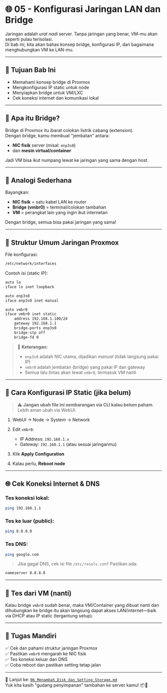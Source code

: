 # 🌐 05 - Konfigurasi Jaringan LAN dan Bridge

Jaringan adalah *urat nadi* server. Tanpa jaringan yang benar, VM-mu akan seperti pulau terisolasi.  
Di bab ini, kita akan bahas konsep bridge, konfigurasi IP, dan bagaimana menghubungkan VM ke LAN-mu.

---

## 🎯 Tujuan Bab Ini

- Memahami konsep bridge di Proxmox
- Mengkonfigurasi IP static untuk node
- Menyiapkan bridge untuk VM/LXC
- Cek koneksi internet dan komunikasi lokal

---

## 🌉 Apa itu Bridge?

Bridge di Proxmox itu ibarat colokan listrik cabang (extension).  
Dengan bridge, kamu membuat "jembatan" antara:

- **NIC fisik** server (misal: `enp3s0`)
- dan **mesin virtual/container**

Jadi VM bisa ikut numpang lewat ke jaringan yang sama dengan host.

---

## 🧠 Analogi Sederhana

Bayangkan:
- **NIC fisik** = satu kabel LAN ke router
- **Bridge (vmbr0)** = terminal/colokan tambahan
- **VM** = perangkat lain yang ingin ikut internetan

Dengan bridge, semua bisa pakai jaringan yang sama!

---

## 🧱 Struktur Umum Jaringan Proxmox

File konfigurasi:  
```bash
/etc/network/interfaces
````

Contoh isi (static IP):

```bash
auto lo
iface lo inet loopback

auto enp3s0
iface enp3s0 inet manual

auto vmbr0
iface vmbr0 inet static
    address 192.168.1.100/24
    gateway 192.168.1.1
    bridge-ports enp3s0
    bridge-stp off
    bridge-fd 0
```

> 📝 **Keterangan:**
>
> * `enp3s0` adalah NIC utama, dijadikan *manual* (tidak langsung pakai IP)
> * `vmbr0` adalah jembatan (bridge) yang pakai IP dan gateway
> * Semua lalu lintas akan lewat `vmbr0`, termasuk VM nanti

---

## 🔧 Cara Konfigurasi IP Static (jika belum)

> ⚠️ **Jangan ubah file ini sembarangan via CLI kalau belum paham**.
> Lebih aman ubah via WebUI:

1. WebUI → Node → System → Network
2. Edit `vmbr0`:

   * IP Address: `192.168.1.x`
   * Gateway: `192.168.1.1` (atau sesuai jaringanmu)
3. Klik **Apply Configuration**
4. Kalau perlu, **Reboot node**

---

## 🌐 Cek Koneksi Internet & DNS

### Tes koneksi lokal:

```bash
ping 192.168.1.1
```

### Tes ke luar (public):

```bash
ping 8.8.8.8
```

### Tes DNS:

```bash
ping google.com
```

> Jika gagal DNS, cek isi file `/etc/resolv.conf`
> Pastikan ada:

```bash
nameserver 8.8.8.8
```

---

## 🧪 Tes dari VM (nanti)

Kalau bridge `vmbr0` sudah benar, maka VM/Container yang dibuat nanti dan dihubungkan ke bridge itu akan langsung dapat akses LAN/internet—baik via DHCP atau IP static (tergantung setup).

---

## 🧭 Tugas Mandiri

✅ Cek dan pahami struktur jaringan Proxmox   
✅ Pastikan `vmbr0` mengarah ke NIC fisik   
✅ Tes koneksi keluar dan DNS   
✅ Coba reboot dan pastikan setting tetap jalan   

---

📍 Lanjut ke: [`06_Menambah_Disk_dan_Setting_Storage.md`](06_Menambah_Disk_dan_Setting_Storage.md)   
Yuk kita kasih "gudang penyimpanan" tambahan ke server kamu! 📦💾


